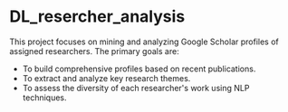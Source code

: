 # DL_resercher_analysis
This project focuses on mining and analyzing Google Scholar profiles of assigned researchers. The primary goals are:
- To build comprehensive profiles based on recent publications.
- To extract and analyze key research themes.
- To assess the diversity of each researcher's work using NLP techniques.
